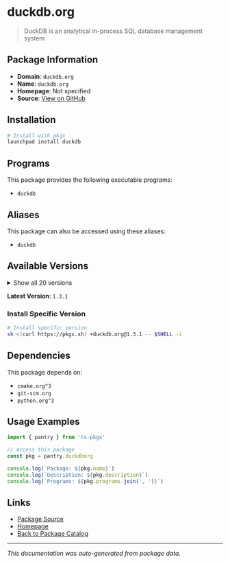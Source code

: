 # duckdb.org

> DuckDB is an analytical in-process SQL database management system

## Package Information

- **Domain**: `duckdb.org`
- **Name**: `duckdb.org`
- **Homepage**: Not specified
- **Source**: [View on GitHub](https://github.com/pkgxdev/pantry/tree/main/projects/duckdb.org/package.yml)

## Installation

```bash
# Install with pkgx
launchpad install duckdb
```

## Programs

This package provides the following executable programs:

- `duckdb`

## Aliases

This package can also be accessed using these aliases:

- `duckdb`

## Available Versions

<details>
<summary>Show all 20 versions</summary>

- `1.3.1`, `1.3.0`, `1.2.2`, `1.2.1`, `1.2.0`
- `1.1.3`, `1.1.2`, `1.1.1`, `1.1.0`, `1.0.0`
- `0.10.3`, `0.10.2`, `0.10.1`, `0.10.0`, `0.9.2`
- `0.9.1`, `0.9.0`, `0.8.1`, `0.8.0`, `0.7.1`

</details>

**Latest Version**: `1.3.1`

### Install Specific Version

```bash
# Install specific version
sh <(curl https://pkgx.sh) +duckdb.org@1.3.1 -- $SHELL -i
```

## Dependencies

This package depends on:

- `cmake.org^3`
- `git-scm.org`
- `python.org^3`

## Usage Examples

```typescript
import { pantry } from 'ts-pkgx'

// Access this package
const pkg = pantry.duckdborg

console.log(`Package: ${pkg.name}`)
console.log(`Description: ${pkg.description}`)
console.log(`Programs: ${pkg.programs.join(', ')}`)
```

## Links

- [Package Source](https://github.com/pkgxdev/pantry/tree/main/projects/duckdb.org/package.yml)
- [Homepage](#)
- [Back to Package Catalog](../package-catalog.md)

---

*This documentation was auto-generated from package data.*
